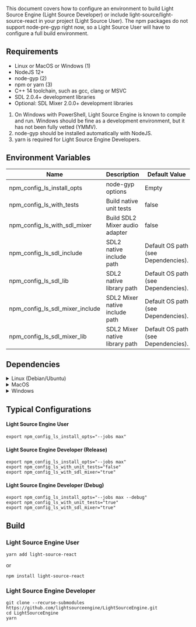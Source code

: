 This document covers how to configure an environment to build Light Source Engine (Light Source Developer) or include 
light-source/light-source-react in your project (Light Source User). The npm packages do not support
node-pre-gyp right now, so a Light Source User will have to configure a full build environment.

## Requirements

- Linux or MacOS or Windows (1)
- NodeJS 12+
- node-gyp (2)
- npm or yarn (3)
- C++ 14 toolchain, such as gcc, clang or MSVC
- SDL 2.0.4+ development libraries
- Optional: SDL Mixer 2.0.0+ development libraries

1. On Windows with PowerShell, Light Source Engine is known to compile and run. Windows should be fine as a development environment, but it has not been fully vetted (YMMV).
2. node-gyp should be installed automatically with NodeJS.
3. yarn is required for Light Source Engine Developers. 

## Environment Variables

| Name                            | Description                    | Default Value                       |
|---------------------------------|--------------------------------|-------------------------------------|
| npm_config_ls_install_opts      | node-gyp options               | Empty                               |
| npm_config_ls_with_tests        | Build native unit tests        | false                               |
| npm_config_ls_with_sdl_mixer    | Build SDL2 Mixer audio adapter | false                               |
| npm_config_ls_sdl_include       | SDL2 native include path       | Default OS path (see Dependencies). |
| npm_config_ls_sdl_lib           | SDL2 native library path       | Default OS path (see Dependencies). |
| npm_config_ls_sdl_mixer_include | SDL2 Mixer native include path | Default OS path (see Dependencies). |
| npm_config_ls_sdl_mixer_lib     | SDL2 Mixer native library path | Default OS path (see Dependencies). |

## Dependencies

<details>
<summary>Linux (Debian/Ubuntu)</summary>
<p>
  
### Install

```
sudo apt-get install libsdl2-dev libsdl2-2.0-0
```
```
# codecs
sudo apt-get install libmikmod-dev libfishsound1-dev libsmpeg-dev liboggz2-dev libflac-dev libfluidsynth-dev
# SDL Mixer
sudo apt-get install libsdl2-mixer-dev libsdl2-mixer-2.0-0
```

### Environment Variable Defaults

| Environment Variable            | Value                        |
|---------------------------------|------------------------------|
| npm_config_ls_sdl_include       | /usr/include/SDL2            |
| npm_config_ls_sdl_lib           | /usr/lib/$(gcc -dumpmachine) |
| npm_config_ls_sdl_mixer_include | /usr/include/SDL2            |
| npm_config_ls_sdl_mixer_lib     | /usr/lib/$(gcc -dumpmachine) |
</p>
</details>

<details>
<summary>MacOS</summary>
<p>

### Install

```
brew install sdl2
```
```
brew install sdl2_mixer
```

### Environment Variable Defaults

| Environment Variable            | Value                        |
|---------------------------------|------------------------------|
| npm_config_ls_sdl_include       | /usr/local/include/SDL2      |
| npm_config_ls_sdl_lib           | /usr/local/lib               |
| npm_config_ls_sdl_mixer_include | /usr/local/include/SDL2      |
| npm_config_ls_sdl_mixer_lib     | /usr/local/lib               |
</p>
</details>

<details>
<summary>Windows</summary>
<p>

### Install

- [Download SDL2 MSVC development libraries](https://www.libsdl.org/download-2.0.php)
- Extract to user home.
- [Download SDL Mixer MSVC development libraries](https://www.libsdl.org/projects/SDL_mixer/)
- Extract to user home.

### Environment Variable Defaults

| Environment Variable            | Value                               |
|---------------------------------|-------------------------------------|
| npm_config_ls_sdl_include       | %USERPROFILE%\\SDL2\\include        |
| npm_config_ls_sdl_lib           | %USERPROFILE%\\SDL2\\lib\\x64       |
| npm_config_ls_sdl_mixer_include | %USERPROFILE%\\SDL2_mixer\\include  |
| npm_config_ls_sdl_mixer_lib     | %USERPROFILE%\\SDL2_mixer\\lib\\x64 |
</p>
</details>

## Typical Configurations

#### Light Source Engine User

```
export npm_config_ls_install_opts="--jobs max"
```

#### Light Source Engine Developer (Release)

```
export npm_config_ls_install_opts="--jobs max"
export npm_config_ls_with_unit_tests="false"
export npm_config_ls_with_sdl_mixer="true"
```
#### Light Source Engine Developer (Debug)

```
export npm_config_ls_install_opts="--jobs max --debug"
export npm_config_ls_with_unit_tests="true"
export npm_config_ls_with_sdl_mixer="true"
```

## Build

### Light Source Engine User

```
yarn add light-source-react
```
or
```
npm install light-source-react
```

### Light Source Engine Developer

```
git clone --recurse-submodules https://github.com/lightsourceengine/LightSourceEngine.git
cd LightSourceEngine
yarn
```
